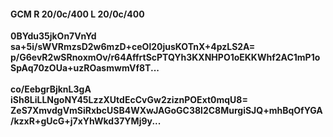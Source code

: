 #### GCM R 20/0c/400 L 20/0c/400
**0BYdu35jkOn7VnYd**<br/>**sa+5i/sWVRmzsD2w6mzD+ceOl20jusKOTnX+4pzLS2A=**<br/>**p/G6evR2wSRnoxmOv/r64AffrtScPTQYh3KXNHPO1oEKKWhf2AC1mP1oSpAq70zOUa+uzROasmwmVf8T...**<br/><br/>
**co/EebgrBjknL3gA**<br/>**iSh8LiLLNgoNY45LzzXUtdEcCvGw2ziznPOExt0mqU8=**<br/>**ZeS7XmvdgVmSiRxbcUSB4WXwJAGoGC38l2C8MurgiSJQ+mhBqOfYGA/kzxR+gUcG+j7xYhWkd37YMj9y...**